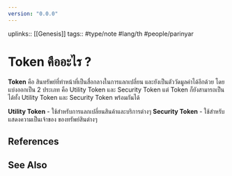 ```yaml
---
version: "0.0.0"
---
```

uplinks:: [[Genesis]]
tags:: #type/note #lang/th  #people/parinyar
# Token คืออะไร ?
**Token** คือ สินทรัพย์ที่ทำหน้าที่เป็นสื่อกลางในการแลกเปลี่ยน และยังเป็นตัววัดมูลค่าได้อีกด้วย โดยแบ่งออกเป็น 2 ประเภท คือ Utility Token และ Security Token แต่ Token ก็ยังสามารถเป็นได้ทั้ง Utility Token และ Security Token พร้อมกันได้

**Utility Token** - ใช้สำหรับการแลกเปลี่ยนสินค้าและบริการต่างๆ
**Security Token** - ใช้สำหรับแสดงความเป็นเจ้าของ ของทรัพย์สินต่างๆ


## References

## See Also
